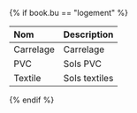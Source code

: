 {% if book.bu == "logement" %}

| Nom | Description |
| :--- | :--- |
| Carrelage | Carrelage |
| PVC | Sols PVC |
| Textile | Sols textiles |

{% endif %}